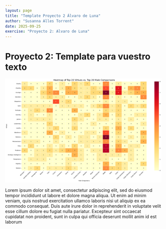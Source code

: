 ```yaml
---
layout: page
title: "Template Proyecto 2 Álvaro de Luna"
author: "Susanna Alles Torrent"
date: 2025-09-25
exercise: "Proyecto 2: Alvaro de Luna"
---
```


# Proyecto 2: Template para vuestro texto 

![imagen](images/heatmap1.png)

Lorem ipsum dolor sit amet, consectetur adipiscing elit, sed do eiusmod tempor incididunt ut labore et dolore magna aliqua. Ut enim ad minim veniam, quis nostrud exercitation ullamco laboris nisi ut aliquip ex ea commodo consequat. Duis aute irure dolor in reprehenderit in voluptate velit esse cillum dolore eu fugiat nulla pariatur. Excepteur sint occaecat cupidatat non proident, sunt in culpa qui officia deserunt mollit anim id est laborum
